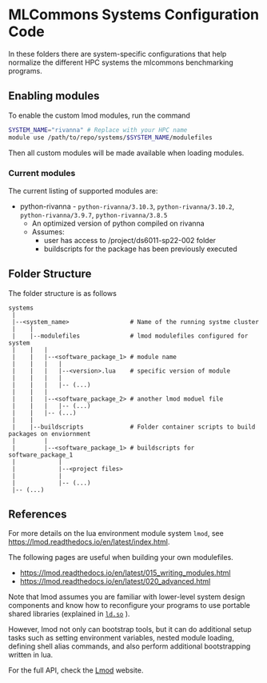 # MLCommons Systems Configuration Code

In these folders there are system-specific configurations that help normalize the different HPC systems the mlcommons benchmarking programs.

## Enabling modules

To enable the custom lmod modules, run the command

```bash
SYSTEM_NAME="rivanna" # Replace with your HPC name
module use /path/to/repo/systems/$SYSTEM_NAME/modulefiles
```

Then all custom modules will be made available when loading modules.


### Current modules

The current listing of supported modules are:

* python-rivanna - `python-rivanna/3.10.3`, `python-rivanna/3.10.2`, `python-rivanna/3.9.7`, `python-rivanna/3.8.5`
  * An optimized version of python compiled on rivanna
  * Assumes:
    * user has access to /project/ds6011-sp22-002 folder
    * buildscripts for the package has been previously executed

## Folder Structure

The folder structure is as follows

```text
systems
 |
 |--<system_name>                 # Name of the running systme cluster
 |    |
 |    |--modulefiles              # lmod modulefiles configured for system
 |    |   |
 |    |   |--<software_package_1> # module name
 |    |   |   |
 |    |   |   |--<version>.lua    # specific version of module
 |    |   |   |
 |    |   |   |-- (...)
 |    |   |   
 |    |   |--<software_package_2> # another lmod moduel file
 |    |   |   |-- (...)
 |    |   |-- (...)
 |    |
 |    |--buildscripts             # Folder container scripts to build packages on enviornment
 |        |
 |        |--<software_package_1> # buildscripts for software_package_1
 |            |
 |            |--<project files>
 |            |
 |            |-- (...)
 |-- (...)
```

## References

For more details on the lua environment module system `lmod`, see <https://lmod.readthedocs.io/en/latest/index.html>.

The following pages are useful when building your own modulefiles.

* <https://lmod.readthedocs.io/en/latest/015_writing_modules.html>
* <https://lmod.readthedocs.io/en/latest/020_advanced.html>

Note that lmod assumes you are familiar with lower-level system design components and know how to reconfigure your programs to use portable shared libraries (explained in [`ld.so`](https://man7.org/linux/man-pages/man8/ld.so.8.html) ).

However, lmod not only can bootstrap tools, but it can do additional setup tasks such as setting environment variables, nested module loading, defining shell alias commands, and also perform additional bootstrapping written in lua.

For the full API, check the [Lmod](https://lmod.readthedocs.io/en/latest/050_lua_modulefiles.html) website.
